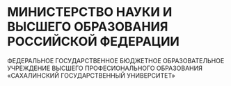 # МИНИСТЕРСТВО НАУКИ И ВЫСШЕГО ОБРАЗОВАНИЯ РОССИЙСКОЙ ФЕДЕРАЦИИ
ФЕДЕРАЛЬНОЕ ГОСУДАРСТВЕННОЕ БЮДЖЕТНОЕ ОБРАЗОВАТЕЛЬНОЕ УЧРЕЖДЕНИЕ ВЫСШЕГО ПРОФЕСИОНАЛЬНОГО ОБРАЗОВАНИЯ
«САХАЛИНСКИЙ ГОСУДАРСТВЕННЫЙ УНИВЕРСИТЕТ»
